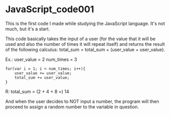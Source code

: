 # JavaScript_code001

This is the first code I made while studying the JavaScript language. It's not much, but it's a start.

This code basically takes the input of a user (for the value that it will be used and also the number of times it will repeat itself)
and returns the result of the following calculus: total_sum = total_sum + (user_value + user_value). 

Ex.: 
    user_value = 2
    num_times = 3
    
    for(var i = 1; i < num_times; i++){
        user_value += user_value;
        total_sum += user_value;
    }
    
    
R: total_sum = (2 + 4 + 8 =) 14

And when the user decides to NOT input a number, the program will then proceed to assign a random number to the variable in question.
